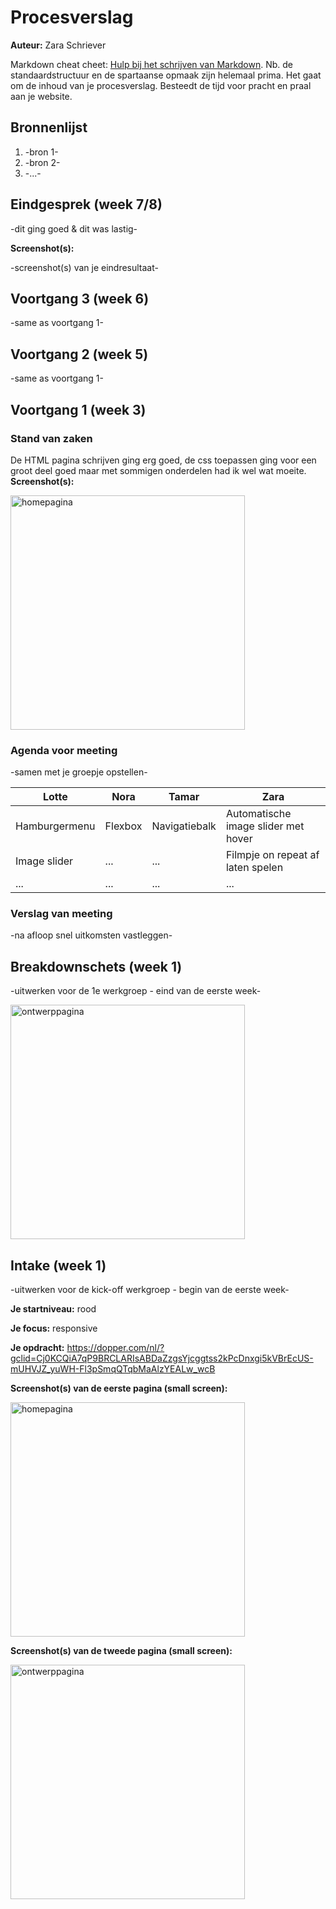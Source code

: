 # Procesverslag
**Auteur:** Zara Schriever

Markdown cheat cheet: [Hulp bij het schrijven van Markdown](https://github.com/adam-p/markdown-here/wiki/Markdown-Cheatsheet). Nb. de standaardstructuur en de spartaanse opmaak zijn helemaal prima. Het gaat om de inhoud van je procesverslag. Besteedt de tijd voor pracht en praal aan je website.



## Bronnenlijst
1. -bron 1-
2. -bron 2-
3. -...-



## Eindgesprek (week 7/8)

-dit ging goed & dit was lastig-

**Screenshot(s):**

-screenshot(s) van je eindresultaat-



## Voortgang 3 (week 6)

-same as voortgang 1-



## Voortgang 2 (week 5)

-same as voortgang 1-



## Voortgang 1 (week 3)

### Stand van zaken

De HTML pagina schrijven ging erg goed, de css toepassen ging voor een groot deel goed maar met sommigen onderdelen had ik wel wat moeite.
**Screenshot(s):**

<img src="/images/eersteversie.png" width="375px" alt="homepagina">


### Agenda voor meeting

-samen met je groepje opstellen-

| Lotte          | Nora               | Tamar        | Zara        |
| ---            | ---                | ---          | ---              |
| Hamburgermenu  | Flexbox            | Navigatiebalk     | Automatische image slider met hover   |
| Image slider | ... | ... | Filmpje on repeat af laten spelen |
| ...            | ...                | ...          | ...              |

### Verslag van meeting

-na afloop snel uitkomsten vastleggen-



## Breakdownschets (week 1)

-uitwerken voor de 1e werkgroep - eind van de eerste week-

<img src="/images/breakdownschets.png" width="375px" alt="ontwerppagina">

## Intake (week 1)
-uitwerken voor de kick-off werkgroep - begin van de eerste week-

**Je startniveau:** rood

**Je focus:** responsive

**Je opdracht:** https://dopper.com/nl/?gclid=Cj0KCQiA7qP9BRCLARIsABDaZzgsYjcggtss2kPcDnxgi5kVBrEcUS-mUHVJZ_yuWH-Fl3pSmqQTqbMaAlzYEALw_wcB

**Screenshot(s) van de eerste pagina (small screen):**

<img src="/images/Homepagina.png" width="375px" alt="homepagina">

**Screenshot(s) van de tweede pagina (small screen):**

<img src="/images/ontwerppagina.png" width="375px" alt="ontwerppagina">
